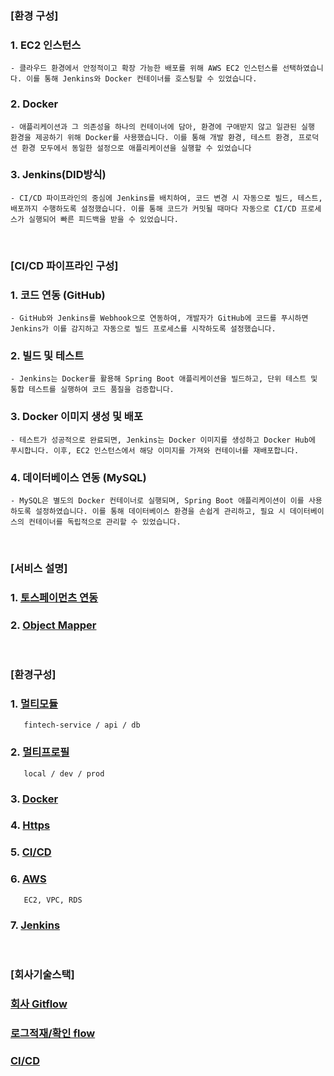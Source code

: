 ### [환경 구성]
### 1. EC2 인스턴스
    - 클라우드 환경에서 안정적이고 확장 가능한 배포를 위해 AWS EC2 인스턴스를 선택하였습니다. 이를 통해 Jenkins와 Docker 컨테이너를 호스팅할 수 있었습니다.
### 2. Docker
    - 애플리케이션과 그 의존성을 하나의 컨테이너에 담아, 환경에 구애받지 않고 일관된 실행 환경을 제공하기 위해 Docker를 사용했습니다. 이를 통해 개발 환경, 테스트 환경, 프로덕션 환경 모두에서 동일한 설정으로 애플리케이션을 실행할 수 있었습니다
### 3. Jenkins(DID방식)
    - CI/CD 파이프라인의 중심에 Jenkins를 배치하여, 코드 변경 시 자동으로 빌드, 테스트, 배포까지 수행하도록 설정했습니다. 이를 통해 코드가 커밋될 때마다 자동으로 CI/CD 프로세스가 실행되어 빠른 피드백을 받을 수 있었습니다.  
<br>

### [CI/CD 파이프라인 구성]
### 1. 코드 연동 (GitHub)
    - GitHub와 Jenkins를 Webhook으로 연동하여, 개발자가 GitHub에 코드를 푸시하면 Jenkins가 이를 감지하고 자동으로 빌드 프로세스를 시작하도록 설정했습니다.
### 2. 빌드 및 테스트
    - Jenkins는 Docker를 활용해 Spring Boot 애플리케이션을 빌드하고, 단위 테스트 및 통합 테스트를 실행하여 코드 품질을 검증합니다.
### 3. Docker 이미지 생성 및 배포
    - 테스트가 성공적으로 완료되면, Jenkins는 Docker 이미지를 생성하고 Docker Hub에 푸시합니다. 이후, EC2 인스턴스에서 해당 이미지를 가져와 컨테이너를 재배포합니다.
### 4. 데이터베이스 연동 (MySQL)
    - MySQL은 별도의 Docker 컨테이너로 실행되며, Spring Boot 애플리케이션이 이를 사용하도록 설정하였습니다. 이를 통해 데이터베이스 환경을 손쉽게 관리하고, 필요 시 데이터베이스의 컨테이너를 독립적으로 관리할 수 있었습니다.
<br>

### [서비스 설명]
### 1. [토스페이먼츠 연동](https://github.com/kps990515/fintech-service/blob/master/description/Project%20Setting/6.%20Service/1.%20TossPayment/README.md)
### 2. [Object Mapper](https://github.com/kps990515/fintech-service/blob/master/description/Project%20Setting/6.%20Service/README.md)
<br>

### [환경구성]

### 1. [멀티모듈](https://github.com/kps990515/fintech-service/blob/master/description/Project%20Setting/1.%20MultiModule/README.md)
       fintech-service / api / db

### 2. [멀티프로필](https://github.com/kps990515/fintech-service/blob/master/description/Project%20Setting/2.%20MultiProfile/README.md)
       local / dev / prod

### 3. [Docker](https://github.com/kps990515/fintech-service/blob/master/description/Project%20Setting/3.%20Docker/README.md)

### 4. [Https](https://github.com/kps990515/fintech-service/blob/master/description/Project%20Setting/4.%20Https/README.md)

### 5. [CI/CD](https://github.com/kps990515/fintech-service/blob/master/description/Project%20Setting/5.%20CICD/README.md)

### 6. [AWS](https://github.com/kps990515/fintech-service/blob/master/description/Project%20Setting/7.%20AWS/README.md)
       EC2, VPC, RDS 

### 7. [Jenkins](https://github.com/kps990515/fintech-service/blob/master/description/Project%20Setting/README.md)

<br>

### [회사기술스택]

### [회사 Gitflow](https://github.com/kps990515/fintech-service/blob/master/description/etc/Company%20GitFlow/README.md)
### [로그적재/확인 flow](https://github.com/kps990515/fintech-service/tree/master/description/etc/Company%20LogFlow)
### [CI/CD](https://github.com/kps990515/fintech-service/tree/master/description/etc/Company%20LogFlow)